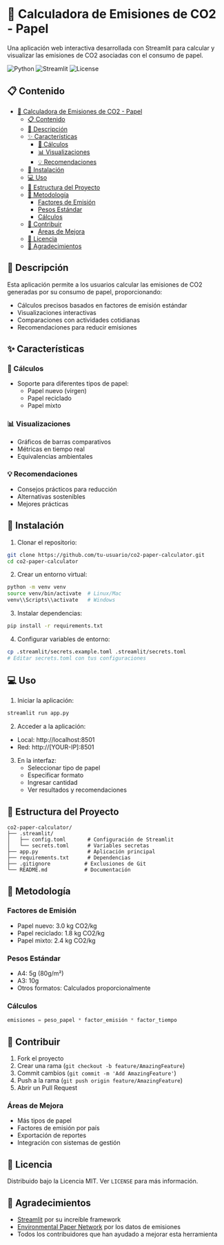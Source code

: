 # 🌱 Calculadora de Emisiones de CO2 - Papel

Una aplicación web interactiva desarrollada con Streamlit para calcular y visualizar las emisiones de CO2 asociadas con el consumo de papel.

![Python](https://img.shields.io/badge/Python-3.7%2B-blue)
![Streamlit](https://img.shields.io/badge/Streamlit-1.27%2B-red)
![License](https://img.shields.io/badge/License-MIT-green)

## 📋 Contenido
- [🌱 Calculadora de Emisiones de CO2 - Papel](#-calculadora-de-emisiones-de-co2---papel)
  - [📋 Contenido](#-contenido)
  - [📝 Descripción](#-descripción)
  - [✨ Características](#-características)
    - [🔢 Cálculos](#-cálculos)
    - [📊 Visualizaciones](#-visualizaciones)
    - [💡 Recomendaciones](#-recomendaciones)
  - [🚀 Instalación](#-instalación)
  - [💻 Uso](#-uso)
  - [📁 Estructura del Proyecto](#-estructura-del-proyecto)
  - [🧮 Metodología](#-metodología)
    - [Factores de Emisión](#factores-de-emisión)
    - [Pesos Estándar](#pesos-estándar)
    - [Cálculos](#cálculos)
  - [👥 Contribuir](#-contribuir)
    - [Áreas de Mejora](#áreas-de-mejora)
  - [📄 Licencia](#-licencia)
  - [🙏 Agradecimientos](#-agradecimientos)

## 📝 Descripción

Esta aplicación permite a los usuarios calcular las emisiones de CO2 generadas por su consumo de papel, proporcionando:
- Cálculos precisos basados en factores de emisión estándar
- Visualizaciones interactivas
- Comparaciones con actividades cotidianas
- Recomendaciones para reducir emisiones

## ✨ Características

### 🔢 Cálculos
- Soporte para diferentes tipos de papel:
  - Papel nuevo (virgen)
  - Papel reciclado
  - Papel mixto

### 📊 Visualizaciones
- Gráficos de barras comparativos
- Métricas en tiempo real
- Equivalencias ambientales

### 💡 Recomendaciones
- Consejos prácticos para reducción
- Alternativas sostenibles
- Mejores prácticas

## 🚀 Instalación

1. Clonar el repositorio:
```bash
git clone https://github.com/tu-usuario/co2-paper-calculator.git
cd co2-paper-calculator
```

2. Crear un entorno virtual:
```bash
python -m venv venv
source venv/bin/activate  # Linux/Mac
venv\\Scripts\\activate   # Windows
```

3. Instalar dependencias:
```bash
pip install -r requirements.txt
```

4. Configurar variables de entorno:
```bash
cp .streamlit/secrets.example.toml .streamlit/secrets.toml
# Editar secrets.toml con tus configuraciones
```

## 💻 Uso

1. Iniciar la aplicación:
```bash
streamlit run app.py
```

2. Acceder a la aplicación:
- Local: http://localhost:8501
- Red: http://[YOUR-IP]:8501

3. En la interfaz:
   - Seleccionar tipo de papel
   - Especificar formato
   - Ingresar cantidad
   - Ver resultados y recomendaciones

## 📁 Estructura del Proyecto

```
co2-paper-calculator/
├── .streamlit/
│   ├── config.toml       # Configuración de Streamlit
│   └── secrets.toml      # Variables secretas
├── app.py                # Aplicación principal
├── requirements.txt      # Dependencias
├── .gitignore           # Exclusiones de Git
└── README.md            # Documentación
```

## 🧮 Metodología

### Factores de Emisión
- Papel nuevo: 3.0 kg CO2/kg
- Papel reciclado: 1.8 kg CO2/kg
- Papel mixto: 2.4 kg CO2/kg

### Pesos Estándar
- A4: 5g (80g/m²)
- A3: 10g
- Otros formatos: Calculados proporcionalmente

### Cálculos
```python
emisiones = peso_papel * factor_emisión * factor_tiempo
```

## 👥 Contribuir

1. Fork el proyecto
2. Crear una rama (`git checkout -b feature/AmazingFeature`)
3. Commit cambios (`git commit -m 'Add AmazingFeature'`)
4. Push a la rama (`git push origin feature/AmazingFeature`)
5. Abrir un Pull Request

### Áreas de Mejora
- Más tipos de papel
- Factores de emisión por país
- Exportación de reportes
- Integración con sistemas de gestión

## 📄 Licencia

Distribuido bajo la Licencia MIT. Ver `LICENSE` para más información.

## 🙏 Agradecimientos

- [Streamlit](https://streamlit.io/) por su increíble framework
- [Environmental Paper Network](https://environmentalpaper.org/) por los datos de emisiones
- Todos los contribuidores que han ayudado a mejorar esta herramienta
